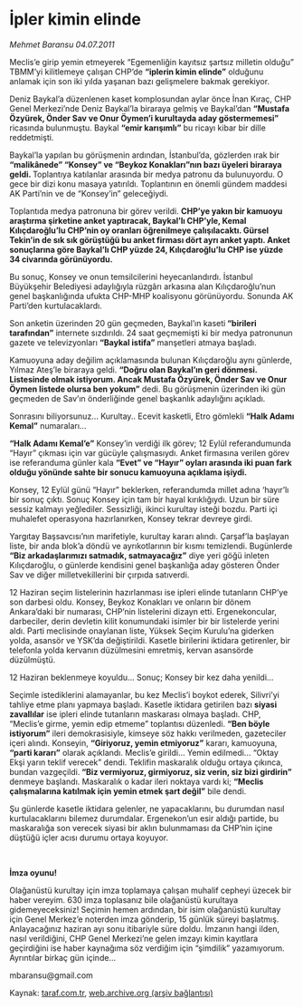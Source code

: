 # İpler kimin elinde

*Mehmet Baransu 04.07.2011*

<div class="yazi"><p>Meclis’e girip yemin etmeyerek “Egemenliğin kayıtsız şartsız milletin olduğu” TBMM’yi kilitlemeye çalışan CHP’de <strong>“iplerin kimin elinde”</strong> olduğunu anlamak için son iki yılda yaşanan bazı gelişmelere bakmak gerekiyor.</p>
<p>Deniz Baykal’a düzenlenen kaset komplosundan aylar önce İnan Kıraç, CHP Genel Merkezi’nde Deniz Baykal’la biraraya gelmiş ve Baykal’dan <strong>“Mustafa Özyürek, Önder Sav ve Onur Öymen’i kurultayda aday göstermemesi”</strong> ricasında bulunmuştu. Baykal <strong>“emir karışımlı”</strong> bu ricayı kibar bir dille reddetmişti.</p>
<p>Baykal’la yapılan bu görüşmenin ardından, İstanbul’da, gözlerden ırak bir <strong>“malikânede” “Konsey” ve “Beykoz Konakları”nın bazı üyeleri biraraya geldi. </strong>Toplantıya katılanlar arasında bir medya patronu da bulunuyordu. O gece bir dizi konu masaya yatırıldı. Toplantının en önemli gündem maddesi AK Parti’nin ve de “Konsey’in” geleceğiydi.</p>
<p>Toplantıda medya patronuna bir görev verildi. <strong>CHP’ye yakın bir kamuoyu araştırma şirketine anket yaptıracak, Baykal’lı CHP’yle, Kemal Kılıçdaroğlu’lu CHP’nin oy oranları öğrenilmeye çalışılacaktı. Gürsel Tekin’in de sık sık görüştüğü bu anket firması dört ayrı anket yaptı. Anket sonuçlarına göre Baykal’lı CHP yüzde 24, Kılıçdaroğlu’lu CHP ise yüzde 34 civarında görünüyordu.</strong></p>
<p>Bu sonuç, Konsey ve onun temsilcilerini heyecanlandırdı. İstanbul Büyükşehir Belediyesi adaylığıyla rüzgârı arkasına alan Kılıçdaroğlu’nun genel başkanlığında ufukta CHP-MHP koalisyonu görünüyordu. Sonunda AK Parti’den kurtulacaklardı.</p>
<p>Son anketin üzerinden 20 gün geçmeden, Baykal’ın kaseti<strong> “birileri tarafından”</strong> internete sızdırıldı. 24 saat geçmemişti ki bir medya patronunun gazete ve televizyonları <strong>“Baykal istifa”</strong> manşetleri atmaya başladı.</p>
<p>Kamuoyuna aday değilim açıklamasında bulunan Kılıçdaroğlu aynı günlerde, Yılmaz Ateş’le biraraya geldi. <strong>“Doğru olan Baykal’ın geri dönmesi. Listesinde olmak istiyorum. Ancak Mustafa Özyürek, Önder Sav ve Onur Öymen listede olursa ben yokum”</strong> dedi. Bu görüşmenin üzerinden iki gün geçmeden de Sav’ın önderliğinde genel başkanlık adaylığını açıkladı.</p>
<p>Sonrasını biliyorsunuz... Kurultay.. Ecevit kasketli, Etro gömlekli <strong>“Halk Adamı Kemal”</strong> numaraları...</p>
<p><strong>“Halk Adamı Kemal’e”</strong> Konsey’in verdiği ilk görev; 12 Eylül referandumunda “Hayır” çıkması için var gücüyle çalışmasıydı. Anket firmasına verilen görev ise referanduma günler kala <strong>“Evet” ve “Hayır” oyları arasında iki puan fark olduğu yönünde sahte bir sonucu kamuoyuna açıklama işiydi.</strong></p>
<p>Konsey, 12 Eylül günü “Hayır” beklerken, referandumda millet adına ‘hayır’lı bir sonuç çıktı. Sonuç Konsey için tam bir hayal kırıklığıydı. Uzun bir süre sessiz kalmayı yeğlediler. Sessizliği, ikinci kurultay isteği bozdu. Parti içi muhalefet operasyona hazırlanırken, Konsey tekrar devreye girdi.</p>
<p>Yargıtay Başsavcısı’nın marifetiyle, kurultay kararı alındı. Çarşaf’la başlayan liste, bir anda blok’a döndü ve ayrıkotlarının bir kısmı temizlendi. Bugünlerde <strong>“Biz arkadaşlarımızı satmadık, satmayacağız”</strong> diye yeri göğü inleten Kılıçdaroğlu, o günlerde kendisini genel başkanlığa aday gösteren Önder Sav ve diğer milletvekillerini bir çırpıda satıverdi.</p>
<p>12 Haziran seçim listelerinin hazırlanması ise ipleri elinde tutanların CHP’ye son darbesi oldu. Konsey, Beykoz Konakları ve onların bir dönem Ankara’daki bir numarası, CHP’nin listelerini dizayn etti. Ergenekoncular, darbeciler, derin devletin kilit konumundaki isimler bir bir listelerde yerini aldı. Parti meclisinde onaylanan liste, Yüksek Seçim Kurulu’na giderken yolda, asansör ve YSK’da değiştirildi. Kasetle birilerini iktidara getirenler, bir telefonla yolda kervanın düzülmesini emretmiş, kervan asansörde düzülmüştü.</p>
<p>12 Haziran beklenmeye koyuldu... Sonuç; Konsey bir kez daha yenildi...</p>
<p>Seçimle istediklerini alamayanlar, bu kez Meclis’i boykot ederek, Silivri’yi tahliye etme planı yapmaya başladı. Kasetle iktidara getirilen bazı <strong>siyasi zavallılar</strong> ise ipleri elinde tutanların maskarası olmaya başladı. CHP, “Meclis’e girme, yemin edip etmeme” toplantısı düzenledi. <strong>“Ben böyle istiyorum”</strong> ileri demokrasisiyle, kimseye söz hakkı verilmeden, gazeteciler içeri alındı. Konseyin, <strong>“Giriyoruz, yemin etmiyoruz”</strong> kararı, kamuoyuna, <strong>“parti kararı”</strong> olarak açıklandı. Meclis’e girildi... Yemin edilmedi... “Oktay Ekşi yarın teklif verecek” dendi. Teklifin maskaralık olduğu ortaya çıkınca, bundan vazgeçildi.<strong> “Biz vermiyoruz, girmiyoruz, siz verin, siz bizi girdirin”</strong> denmeye başlandı. Maskaralık o kadar ileri noktaya vardı ki; <strong>“Meclis çalışmalarına katılmak için yemin etmek şart değil”</strong> bile dendi.</p>
<p>Şu günlerde kasetle iktidara gelenler, ne yapacaklarını, bu durumdan nasıl kurtulacaklarını bilemez durumdalar. Ergenekon’un esir aldığı partide, bu maskaralığa son verecek siyasi bir aklın bulunmaması da CHP’nin içine düştüğü içler acısı durumu ortaya koyuyor.</p>
<p><strong></strong> </p>
<p><strong>İmza oyunu!</strong></p>
<p>Olağanüstü kurultay için imza toplamaya çalışan muhalif cepheyi üzecek bir haber vereyim. 630 imza toplasanız bile olağanüstü kurultaya gidemeyeceksiniz! Seçimin hemen ardından, bir isim olağanüstü kurultay için Genel Merkez’e noterden imza gönderip, 15 günlük süreyi başlatmış. Anlayacağınız haziran ayı sonu itibariyle süre doldu. İmzanın hangi ilden, nasıl verildiğini, CHP Genel Merkezi’ne gelen imzayı kimin kayıtlara geçirdiğini ise haber kaynağıma söz verdiğim için “şimdilik” yazamıyorum. Ayrıntılar birkaç gün içinde...</p>
<p>mbaransu@gmail.com</p>
</div>

Kaynak: [taraf.com.tr](http://www.taraf.com.tr/mehmet-baransu/makale-ipler-kimin-elinde.htm), [web.archive.org (arşiv bağlantısı)](http://web.archive.org/web/20131107042742/http://www.taraf.com.tr/mehmet-baransu/makale-ipler-kimin-elinde.htm)
